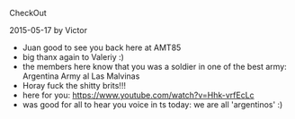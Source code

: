 CheckOut

2015-05-17 by Victor

* Juan good to see you back here at AMT85
* big thanx again to Valeriy :)
* the members here know that you was a soldier in one of the best army: Argentina Army al Las Malvinas
* Horay fuck the shitty brits!!!
* here for you: https://www.youtube.com/watch?v=Hhk-vrfEcLc
* was good for all to hear you voice in ts today: we are all 'argentinos' :)